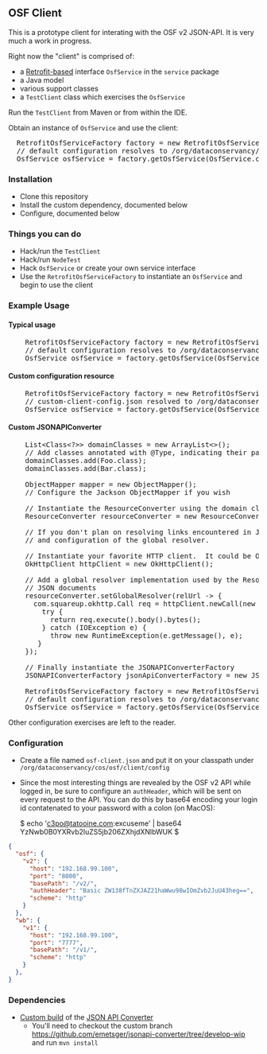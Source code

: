 ## OSF Client

This is a prototype client for interating with the OSF v2 JSON-API.  It is very much a work in progress.

Right now the "client" is comprised of:
* a [Retrofit-based](http://square.github.io/retrofit/) interface `OsfService` in the `service` package
* a Java model
* various support classes
* a `TestClient` class which exercises the `OsfService`

Run the `TestClient` from Maven or from within the IDE.

Obtain an instance of `OsfService` and use the client:
<pre>
  RetrofitOsfServiceFactory factory = new RetrofitOsfServiceFactory();
  // default configuration resolves to /org/dataconservancy/cos/osf/client/config/osf-client.json
  OsfService osfService = factory.getOsfService(OsfService.class);
</pre>

### Installation

* Clone this repository
* Install the custom dependency, documented below
* Configure, documented below

### Things you can do

* Hack/run the `TestClient`
* Hack/run `NodeTest`
* Hack `OsfService` or create your own service interface
* Use the `RetrofitOsfServiceFactory` to instantiate an `OsfService` and begin to use the client

### Example Usage

#### Typical usage
<pre>
    RetrofitOsfServiceFactory factory = new RetrofitOsfServiceFactory();
    // default configuration resolves to /org/dataconservancy/cos/osf/client/config/osf-client.json
    OsfService osfService = factory.getOsfService(OsfService.class);
</pre>
#### Custom configuration resource
<pre>
    RetrofitOsfServiceFactory factory = new RetrofitOsfServiceFactory("custom-client-config.json");
    // custom-client-config.json resolved to /org/dataconservancy/cos/osf/client/config/custom-client-config.json
    OsfService osfService = factory.getOsfService(OsfService.class);
</pre>
#### Custom JSONAPIConverter
<pre>
    List&lt;Class&lt;?&gt;&gt; domainClasses = new ArrayList&lt;&gt;();
    // Add classes annotated with @Type, indicating their participation in the JSON-API Converter framework
    domainClasses.add(Foo.class);
    domainClasses.add(Bar.class);

    ObjectMapper mapper = new ObjectMapper();
    // Configure the Jackson ObjectMapper if you wish

    // Instantiate the ResourceConverter using the domain classes and ObjectMapper
    ResourceConverter resourceConverter = new ResourceConverter(mapper, domainClasses.toArray(new Class[]{}));

    // If you don't plan on resolving links encountered in JSON documents, you can skip the instantiation
    // and configuration of the global resolver.

    // Instantiate your favorite HTTP client.  It could be OkHttp or any other library.
    OkHttpClient httpClient = new OkHttpClient();

    // Add a global resolver implementation used by the ResourceConverter to resolve URLs encountered in
    // JSON documents
    resourceConverter.setGlobalResolver(relUrl -&gt; {
      com.squareup.okhttp.Call req = httpClient.newCall(new Request.Builder().url(relUrl).build());
        try {
          return req.execute().body().bytes();
        } catch (IOException e) {
          throw new RuntimeException(e.getMessage(), e);
       }
    });

    // Finally instantiate the JSONAPIConverterFactory
    JSONAPIConverterFactory jsonApiConverterFactory = new JSONAPIConverterFactory(resourceConverter);

    RetrofitOsfServiceFactory factory = new RetrofitOsfServiceFactory(jsonApiConverterFactory);
    // default configuration resolves to /org/dataconservancy/cos/osf/client/config/osf-client.json
    OsfService osfService = factory.getOsfService(OsfService.class);
</pre>
Other configuration exercises are left to the reader.

### Configuration

* Create a file named `osf-client.json` and put it on your classpath under `/org/dataconservancy/cos/osf/client/config`
* Since the most interesting things are revealed by the OSF v2 API while logged in, be sure to configure an `authHeader`, which will be sent on every request to the API.  You can do this by base64 encoding your login id contatenated to your password with a colon (on MacOS):

    $ echo 'c3po@tatooine.com:excuseme' | base64
    YzNwb0B0YXRvb2luZS5jb206ZXhjdXNlbWUK
    $

```json
{
  "osf": {
    "v2": {
      "host": "192.168.99.100",
      "port": "8000",
      "basePath": "/v2/",
      "authHeader": "Basic ZW138fTnZXJAZ21haWwu98wIOmZvb2JuU43heg==",
      "scheme": "http"
    }
  },
  "wb": {
    "v1": {
      "host": "192.168.99.100",
      "port": "7777",
      "basePath": "/v1/",
      "scheme": "http"
    }
  },
}
```

### Dependencies

* [Custom build](https://github.com/emetsger/jsonapi-converter/tree/develop-wip) of the [JSON API Converter](https://github.com/jasminb/jsonapi-converter)
  * You'll need to checkout the custom branch https://github.com/emetsger/jsonapi-converter/tree/develop-wip and run `mvn install`
